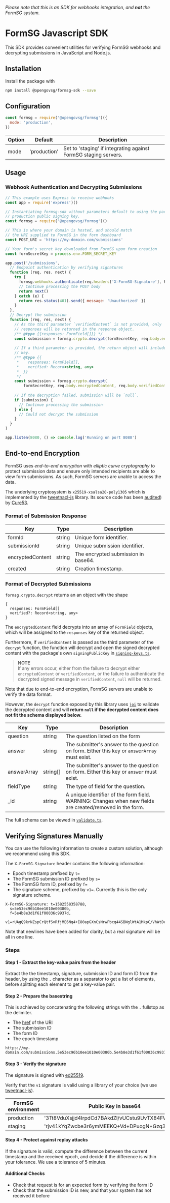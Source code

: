 *Please note that this is an SDK for webhooks integration, and* ***not*** *the FormSG system.*

# FormSG Javascript SDK

This SDK provides convenient utilities for verifying FormSG webhooks and decrypting submissions in JavaScript and Node.js.

## Installation

Install the package with

```bash
npm install @opengovsg/formsg-sdk --save
```

## Configuration

```javascript
const formsg = require('@opengovsg/formsg')({
  mode: 'production',
})
```

| Option | Default      | Description                                                     |
|--------|--------------|-----------------------------------------------------------------|
| mode   | 'production' | Set to 'staging' if integrating against FormSG staging servers. |

## Usage

### Webhook Authentication and Decrypting Submissions

```javascript
// This example uses Express to receive webhooks
const app = require('express')()

// Instantiating formsg-sdk without parameters default to using the package's
// production public signing key.
const formsg = require('@opengovsg/formsg')()

// This is where your domain is hosted, and should match
// the URI supplied to FormSG in the form dashboard
const POST_URI = 'https://my-domain.com/submissions'

// Your form's secret key downloaded from FormSG upon form creation
const formSecretKey = process.env.FORM_SECRET_KEY

app.post('/submissions',
  // Endpoint authentication by verifying signatures
  function (req, res, next) {
    try {
      formsg.webhooks.authenticate(req.headers['X-FormSG-Signature'], POST_URI)
      // Continue processing the POST body
      return next()
    } catch (e) {
      return res.status(401).send({ message: 'Unauthorized' })
    }
  },
  // Decrypt the submission
  function (req, res, next) {
    // As the third parameter `verifiedContent` is not provided, only 
    // responses will be returned in the response object.
    /** @type {{responses: FormField[]}} */
    const submission = formsg.crypto.decrypt(formSecretKey, req.body.encryptedContent)
    
    // If a third parameter is provided, the return object will include a verified 
    // key.
    /** @type {{
     *    responses: FormField[], 
     *    verified: Record<string, any>
     *  }} 
     */
    const submission = formsg.crypto.decrypt(
        formSecretKey, req.body.encryptedContent, req.body.verifiedContent)
        
    // If the decryption failed, submission will be `null`.
    if (submission) {
      // Continue processing the submission
    } else {
      // Could not decrypt the submission
    }
  }
)

app.listen(8080, () => console.log('Running on port 8080')
```

## End-to-end Encryption

FormSG uses *end-to-end encryption* with *elliptic curve cryptography* to protect submission data and ensure only intended recipients are able to view form submissions. As such, FormSG servers are unable to access the data.

The underlying cryptosystem is `x25519-xsalsa20-poly1305` which is implemented by the [tweetnacl-js](https://github.com/dchest/tweetnacl-js) library. Its source code has been [audited](https://cure53.de/tweetnacl.pdf)) by [Cure53](https://cure53.de/).

### Format of Submission Response

| Key              | Type   | Description                         |
|------------------|--------|-------------------------------------|
| formId           | string | Unique form identifier.             |
| submissionId     | string | Unique submission identifier.       |
| encryptedContent | string | The encrypted submission in base64. |
| created          | string | Creation timestamp.                 |

### Format of Decrypted Submissions


`formsg.crypto.decrypt` returns an an object with the shape

```
{
  responses: FormField[]
  verified?: Record<string, any>
}
```

The `encryptedContent` field decrypts into an array of `FormField` objects, which will be assigned to the `responses` key of the returned object.

Furthermore, if `verifiedContent` is passed as the third parameter of the `decrypt` function, the function will decrypt and open the signed decrypted content with the package's own `signingPublicKey` in [`signing-keys.ts`](https://github.com/opengovsg/formsg-javascript-sdk/tree/master/src/resource/signing-keys.ts). 

> **NOTE** <br>
> If any errors occur, either from the failure to decrypt either `encryptedContent` or `verifiedContent`,  or the failure to authenticate the decrypted signed message in `verifiedContent`, `null` will be returned.

Note that due to end-to-end encryption, FormSG servers are unable to verify the data format.

However, the `decrypt` function exposed by this library uses [`joi`](https://hapi.dev/module/joi/) to validate the decrypted content and will **return `null` if the decrypted content does not fit the schema displayed below.**

| Key       | Type   | Description                                                                                                     |
|-----------|--------|-----------------------------------------------------------------------------------------------------------------|
| question  | string | The question listed on the form                                                                                 |
| answer    | string | The submitter's answer to the question on form. Either this key or `answerArray` must exist.
| answerArray    | string[] | The submitter's answer to the question on form. Either this key or `answer` must exist.
| fieldType | string | The type of field for the question.                              |
| _id       | string | A unique identifier of the form field. WARNING: Changes when new fields are created/removed in the form.        |

The full schema can be viewed in [`validate.ts`](https://github.com/opengovsg/formsg-javascript-sdk/tree/master/src/util/validate.ts).

## Verifying Signatures Manually

You can use the following information to create a custom solution, although we recommend using this SDK.

The `X-FormSG-Signature` header contains the following information:

- Epoch timestamp prefixed by `t=`
- The FormSG submission ID prefixed by `s=`
- The FormSG form ID, prefixed by `f=`
- The signature scheme, prefixed by `v1=`. Currently this is the only signature scheme.

```text
X-FormSG-Signature: t=1582558358788,
  s=5e53ec96b10ee1010e00380b,
  f=5e4b8e3d1f61f00036c9937d,
  v1=rUAgQ9krNZspCrQtfSvRfjME6Nq4+I80apGXnCsNrwPbcq44SBNglWtA1MkpC/VhWtDeJfuV89uV2Aqi42UQBA==
```

Note that newlines have been added for clarity, but a real signature will be all in one line.

### Steps

#### Step 1 - Extract the key-value pairs from the header

Extract the the timestamp, signature, submission ID and form ID from the header, by using the `,` character as
a separator to get a list of elements, before splitting each element to get a key-value pair.

#### Step 2 - Prepare the basestring

This is achieved by concatenating the following strings with the `.` fullstop as the delimiter.

- The [href](https://nodejs.org/api/url.html#url_url_href) of the URI
- The submission ID
- The form ID
- The epoch timestamp

```text
https://my-domain.com/submissions.5e53ec96b10ee1010e00380b.5e4b8e3d1f61f00036c9937d.1582558358788
```

#### Step 3 - Verify the signature

The signature is signed with [ed25519](http://ed25519.cr.yp.to/).

Verify that the `v1` signature is valid using a library of your choice (we use [tweetnacl-js](https://github.com/dchest/tweetnacl-js)).

| FormSG environment | Public Key in base64                           |
|--------------------|------------------------------------------------|
| production         | '3Tt8VduXsjjd4IrpdCd7BAkdZl/vUCstu9UvTX84FWw=' |
| staging            | 'rjv41kYqZwcbe3r6ymMEEKQ+Vd+DPuogN+Gzq3lP2Og=' |

#### Step 4 - Protect against replay attacks

If the signature is valid, compute the difference between the current timestamp and the received epoch,
and decide if the difference is within your tolerance. We use a tolerance of 5 minutes.

#### Additional Checks

- Check that request is for an expected form by verifying the form ID
- Check that the submission ID is new, and that your system has not received it before
